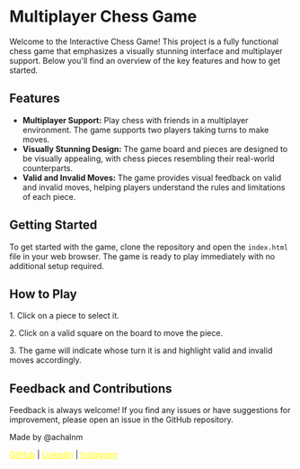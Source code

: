<!DOCTYPE html>
<html lang="en">
<head>
    <meta charset="UTF-8">
    <meta name="viewport" content="width=device-width, initial-scale=1.0">
</head>
<body>
    <h1>Multiplayer Chess Game</h1>
    <p>Welcome to the Interactive Chess Game! This project is a fully functional chess game that emphasizes a visually stunning interface and multiplayer support. Below you'll find an overview of the key features and how to get started.</p>
    <h2>Features</h2>
    <ul>
        <li><strong>Multiplayer Support:</strong> Play chess with friends in a multiplayer environment. The game supports two players taking turns to make moves.</li>
        <li><strong>Visually Stunning Design:</strong> The game board and pieces are designed to be visually appealing, with chess pieces resembling their real-world counterparts.</li>
        <li><strong>Valid and Invalid Moves:</strong> The game provides visual feedback on valid and invalid moves, helping players understand the rules and limitations of each piece.</li>
    </ul>
    <h2>Getting Started</h2>
    <p>To get started with the game, clone the repository and open the <code>index.html</code> file in your web browser. The game is ready to play immediately with no additional setup required.</p>
    <h2>How to Play</h2>
    <p>1. Click on a piece to select it.</p>
    <p>2. Click on a valid square on the board to move the piece.</p>
    <p>3. The game will indicate whose turn it is and highlight valid and invalid moves accordingly.</p>
    <h2>Feedback and Contributions</h2>
    <p>Feedback is always welcome! If you find any issues or have suggestions for improvement, please open an issue in the GitHub repository.</p>
    <footer>
        <p>Made by @achalnm</p>
        <p>
            <a href="https://github.com/achalnm" target="_blank" style="color: yellow;">GitHub</a> |
            <a href="https://www.linkedin.com/in/achal-n-35153821b/" target="_blank" style="color: yellow;">LinkedIn</a> |
            <a href="https://instagram.com/achal_n26" target="_blank" style="color: yellow;">Instagram</a>
        </p>
    </footer>
</body>
</html>
